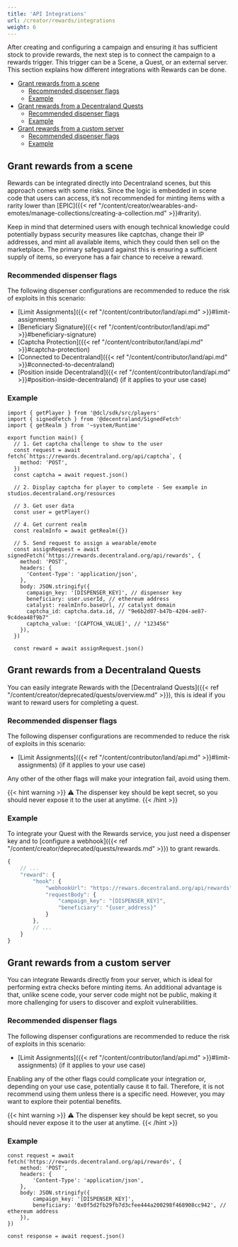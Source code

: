 ```yaml
---
title: 'API Integrations'
url: /creator/rewards/integrations
weight: 6
---
```


After creating and configuring a campaign and ensuring it has sufficient stock to provide rewards, the next step is to connect the campaign to a rewards trigger. This trigger can be a Scene, a Quest, or an external server. This section explains how different integrations with Rewards can be done.

- [Grant rewards from a scene](#grant-rewards-from-a-scene)
  - [Recommended dispenser flags](#recommended-dispenser-flags)
  - [Example](#example)
- [Grant rewards from a Decentraland Quests](#grant-rewards-from-a-decentraland-quests)
  - [Recommended dispenser flags](#recommended-dispenser-flags-1)
  - [Example](#example-1)
- [Grant rewards from a custom server](#grant-rewards-from-a-custom-server)
  - [Recommended dispenser flags](#recommended-dispenser-flags-2)
  - [Example](#example-2)

## Grant rewards from a scene

Rewards can be integrated directly into Decentraland scenes, but this approach comes with some risks. Since the logic is embedded in scene code that users can access, it’s not recommended for minting items with a rarity lower than [EPIC]({{< ref "/content/creator/wearables-and-emotes/manage-collections/creating-a-collection.md" >}}#rarity).

Keep in mind that determined users with enough technical knowledge could potentially bypass security measures like captchas, change their IP addresses, and mint all available items, which they could then sell on the marketplace. The primary safeguard against this is ensuring a sufficient supply of items, so everyone has a fair chance to receive a reward.

### Recommended dispenser flags

The following dispenser configurations are recommended to reduce the risk of exploits in this scenario:

- [Limit Assignments]({{< ref "/content/contributor/land/api.md" >}}#limit-assignments)
- [Beneficiary Signature]({{< ref "/content/contributor/land/api.md" >}}#beneficiary-signature)
- [Captcha Protection]({{< ref "/content/contributor/land/api.md" >}}#captcha-protection)
- [Connected to Decentraland]({{< ref "/content/contributor/land/api.md" >}}#connected-to-decentraland)
- [Position inside Decentraland]({{< ref "/content/contributor/land/api.md" >}}#position-inside-decentraland) (if it applies to your use case)

### Example

```tsx
import { getPlayer } from '@dcl/sdk/src/players'
import { signedFetch } from '@decentraland/SignedFetch'
import { getRealm } from '~system/Runtime'

export function main() {
  // 1. Get captcha challenge to show to the user
  const request = await fetch(`https://rewards.decentraland.org/api/captcha`, {
    method: 'POST',
  })
  const captcha = await request.json()

  // 2. Display captcha for player to complete - See example in studios.decentraland.org/resources

  // 3. Get user data
  const user = getPlayer()

  // 4. Get current realm
  const realmInfo = await getRealm({})

  // 5. Send request to assign a wearable/emote
  const assignRequest = await signedFetch('https://rewards.decentraland.org/api/rewards', {
    method: 'POST',
    headers: {
      'Content-Type': 'application/json',
    },
    body: JSON.stringify({
      campaign_key: '[DISPENSER_KEY]', // dispenser key
      beneficiary: user.userId, // ethereum address
      catalyst: realmInfo.baseUrl, // catalyst domain
      captcha_id: captcha.data.id, // "9e6b2d07-b47b-4204-ae87-9c4dea48f9b7"
      captcha_value: '[CAPTCHA_VALUE]', // "123456"
    }),
  })

  const reward = await assignRequest.json()
```

## Grant rewards from a Decentraland Quests

You can easily integrate Rewards with the [Decentraland Quests]({{< ref "/content/creator/deprecated/quests/overview.md" >}}), this is ideal if you want to reward users for completing a quest.

### Recommended dispenser flags

The following dispenser configurations are recommended to reduce the risk of exploits in this scenario:

- [Limit Assignments]({{< ref "/content/contributor/land/api.md" >}}#limit-assignments) (if it applies to your use case)

Any other of the other flags will make your integration fail, avoid using them.

{{< hint warning >}}
⚠️ The dispenser key should be kept secret, so you should never expose it to the user at anytime.
{{< /hint >}}

### Example

To integrate your Quest with the Rewards service, you just need a dispenser key and to [configure a webhook]({{< ref "/content/creator/deprecated/quests/rewards.md" >}}) to grant rewards.

```js
{
    // ...
    "reward": {
        "hook": {
            "webhookUrl": "https://rewars.decentraland.org/api/rewards",
            "requestBody": {
                "campaign_key": "[DISPENSER_KEY]",
                "beneficiary": "{user_address}"
            }
        },
        // ...
    }
}
```

## Grant rewards from a custom server

You can integrate Rewards directly from your server, which is ideal for performing extra checks before minting items. An additional advantage is that, unlike scene code, your server code might not be public, making it more challenging for users to discover and exploit vulnerabilities.

### Recommended dispenser flags

The following dispenser configurations are recommended to reduce the risk of exploits in this scenario:

- [Limit Assignments]({{< ref "/content/contributor/land/api.md" >}}#limit-assignments) (if it applies to your use case)

Enabling any of the other flags could complicate your integration or, depending on your use case, potentially cause it to fail. Therefore, it is not recommend using them unless there is a specific need. However, you may want to explore their potential benefits.

{{< hint warning >}}
⚠️ The dispenser key should be kept secret, so you should never expose it to the user at anytime.
{{< /hint >}}

### Example

```tsx
const request = await fetch('https://rewards.decentraland.org/api/rewards', {
	method: 'POST',
	headers: {
		'Content-Type': 'application/json',
	},
	body: JSON.stringify({
		campaign_key: '[DISPENSER_KEY]',
		beneficiary: '0x0f5d2fb29fb7d3cfee444a200298f468908cc942', // ethereum address
	}),
})

const response = await request.json()
```
